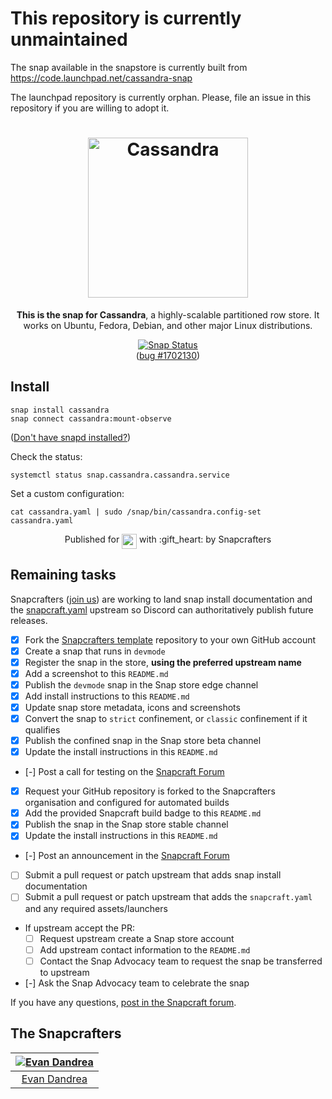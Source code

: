 # This repository is currently unmaintained

The snap available in the snapstore is currently built from
https://code.launchpad.net/cassandra-snap

The launchpad repository is currently orphan. Please, file an issue in this
repository if you are willing to adopt it.

<h1 align="center">
  <img src="https://upload.wikimedia.org/wikipedia/commons/thumb/5/5e/Cassandra_logo.svg/1280px-Cassandra_logo.svg.png" alt="Cassandra" height="256px">
</h1>

<p align="center"><b>This is the snap for Cassandra</b>, a highly-scalable partitioned row store. It works on Ubuntu, Fedora, Debian, and other major Linux distributions.</p>
<p align="center">
<a href="https://build.snapcraft.io/user/snapcrafters/cassandra"><img src="https://build.snapcraft.io/badge/snapcrafters/cassandra.svg" alt="Snap Status"></a><br>(<a href="https://bugs.launchpad.net/launchpad/+bug/1702130">bug #1702130</a>)
</p>

## Install

    snap install cassandra
    snap connect cassandra:mount-observe

([Don't have snapd installed?](https://snapcraft.io/docs/core/install))

Check the status:

    systemctl status snap.cassandra.cassandra.service

Set a custom configuration:

    cat cassandra.yaml | sudo /snap/bin/cassandra.config-set cassandra.yaml

<p align="center">Published for <img src="http://anything.codes/slack-emoji-for-techies/emoji/tux.png" align="top" width="24" /> with :gift_heart: by Snapcrafters</p>

## Remaining tasks

Snapcrafters ([join us](https://forum.snapcraft.io/t/join-snapcrafters/1325)) are working to land snap install documentation and the [snapcraft.yaml](https://github.com/snapcrafters/discord/blob/master/snap/snapcraft.yaml) upstream so Discord can authoritatively publish future releases.

  - [x] Fork the [Snapcrafters template]() repository to your own GitHub account
  - [x] Create a snap that runs in `devmode`
  - [x] Register the snap in the store, **using the preferred upstream name**
  - [x] Add a screenshot to this `README.md`
  - [x] Publish the `devmode` snap in the Snap store edge channel
  - [x] Add install instructions to this `README.md`
  - [x] Update snap store metadata, icons and screenshots
  - [x] Convert the snap to `strict` confinement, or `classic` confinement if it qualifies
  - [x] Publish the confined snap in the Snap store beta channel
  - [x] Update the install instructions in this `README.md`
  - [-] Post a call for testing on the [Snapcraft Forum](https://forum.snapcraft.io)
  - [x] Request your GitHub repository is forked to the Snapcrafters organisation and configured for automated builds
  - [x] Add the provided Snapcraft build badge to this `README.md`
  - [x] Publish the snap in the Snap store stable channel
  - [x] Update the install instructions in this `README.md`
  - [-] Post an announcement in the [Snapcraft Forum](https://forum.snapcraft.io)
  - [ ] Submit a pull request or patch upstream that adds snap install documentation
  - [ ] Submit a pull request or patch upstream that adds the `snapcraft.yaml` and any required assets/launchers
  - If upstream accept the PR:
    - [ ] Request upstream create a Snap store account
    - [ ] Add upstream contact information to the `README.md`
    - [ ] Contact the Snap Advocacy team to request the snap be transferred to upstream
 - [-] Ask the Snap Advocacy team to celebrate the snap

If you have any questions, [post in the Snapcraft forum](https://forum.snapcraft.io).

## The Snapcrafters

| [![Evan Dandrea](http://gravatar.com/avatar/b9c6dc703231efc4e307d3c59d1f9321?s=128)](https://github.com/evandandrea/) |
| :---: |
| [Evan Dandrea](https://github.com/evandandrea/) |
